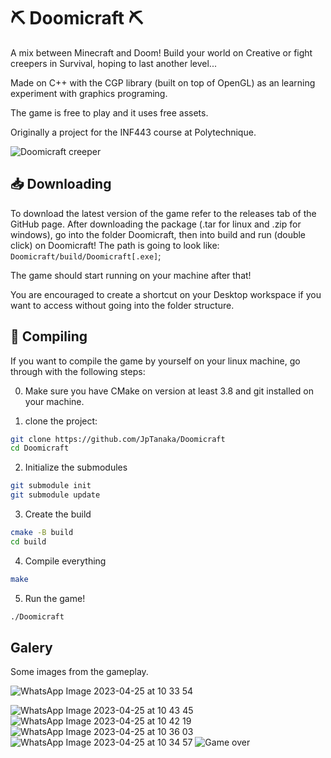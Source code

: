 # ⛏️ Doomicraft ⛏️

A mix between Minecraft and Doom! Build your world on Creative or fight creepers in Survival, hoping to last another level...

Made on C++ with the CGP library (built on top of OpenGL) as an learning experiment with graphics programing.

The game is free to play and it uses free assets. 

Originally a project for the INF443 course at Polytechnique.

![Doomicraft creeper](https://user-images.githubusercontent.com/82896115/234225080-24732dd7-2ef3-48d1-82a9-29a3acb35fd0.jpeg)



## 📥 Downloading
To download the latest version of the game refer to the releases tab of the GitHub page.
After downloading the package (.tar for linux and .zip for windows), go into the folder Doomicraft, then into build and run (double click) on Doomicraft!
The path is going to look like: `Doomicraft/build/Doomicraft[.exe]`;

The game should start running on your machine after that!

You are encouraged to create a shortcut on your Desktop workspace if you want to access without going into the folder structure.

## 💽 Compiling 
If you want to compile the game by yourself on your linux machine, go through with the following steps:

0. Make sure you have CMake on version at least 3.8 and git installed on your machine.

1. clone the project:
```bash
git clone https://github.com/JpTanaka/Doomicraft
cd Doomicraft
```

2. Initialize the submodules
```bash
git submodule init
git submodule update
```

3. Create the build
```bash
cmake -B build
cd build
```

4. Compile everything
```bash
make
```
5. Run the game!
```bash
./Doomicraft
```
## Galery

Some images from the gameplay.

![WhatsApp Image 2023-04-25 at 10 33 54](https://user-images.githubusercontent.com/82896115/234225492-ad5f7d6c-9b16-4467-919e-009a5b61931d.jpeg)


![WhatsApp Image 2023-04-25 at 10 43 45](https://user-images.githubusercontent.com/82896115/234225661-6a562558-e966-4095-8b84-c205d9a2fb51.jpeg)
![WhatsApp Image 2023-04-25 at 10 42 19](https://user-images.githubusercontent.com/82896115/234225663-867605e9-211b-4e8d-bba2-a5a9a59a731f.jpeg)
![WhatsApp Image 2023-04-25 at 10 36 03](https://user-images.githubusercontent.com/82896115/234225669-44f7b516-7027-4104-ae04-1ebb751309ab.jpeg)
![WhatsApp Image 2023-04-25 at 10 34 57](https://user-images.githubusercontent.com/82896115/234225680-a87c3a61-2bcc-4310-b27a-91d5f8e1ad49.jpeg)
![Game over](https://user-images.githubusercontent.com/82896115/234225659-4baa08cf-dbe3-4410-8f23-cfba461108af.jpeg)


